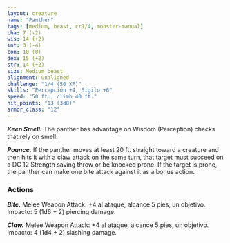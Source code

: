```yaml
---
layout: creature
name: "Panther"
tags: [medium, beast, cr1/4, monster-manual]
cha: 7 (-2)
wis: 14 (+2)
int: 3 (-4)
con: 10 (0)
dex: 15 (+2)
str: 14 (+2)
size: Medium beast
alignment: unaligned
challenge: "1/4 (50 XP)"
skills: "Percepción +4, Sigilo +6"
speed: "50 ft., climb 40 ft."
hit_points: "13 (3d8)"
armor_class: "12"
---
```


***Keen Smell.*** The panther has advantage on Wisdom (Perception) checks that rely on smell.

***Pounce.*** If the panther moves at least 20 ft. straight toward a creature and then hits it with a claw attack on the same turn, that target must succeed on a DC 12 Strength saving throw or be knocked prone. If the target is prone, the panther can make one bite attack against it as a bonus action.

### Actions

***Bite.*** Melee Weapon Attack: +4 al ataque, alcance 5 pies, un objetivo. Impacto: 5 (1d6 + 2) piercing damage.

***Claw.*** Melee Weapon Attack: +4 al ataque, alcance 5 pies, un objetivo. Impacto: 4 (1d4 + 2) slashing damage.